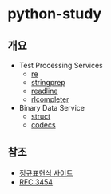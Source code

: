 # python-study

## 개요
- Test Processing Services
    - [re](re.md)
    - [stringprep](stringprep.md)
    - [readline](readline.md)
    - [rlcompleter](rlcompleter.md)
- Binary Data Service
    - [struct](struct.md)
    - [codecs](codecs.md)

## 참조
- [정규표현식 사이트](http://regexr.com)
- [RFC 3454](https://datatracker.ietf.org/doc/html/rfc3454.html#appendix)